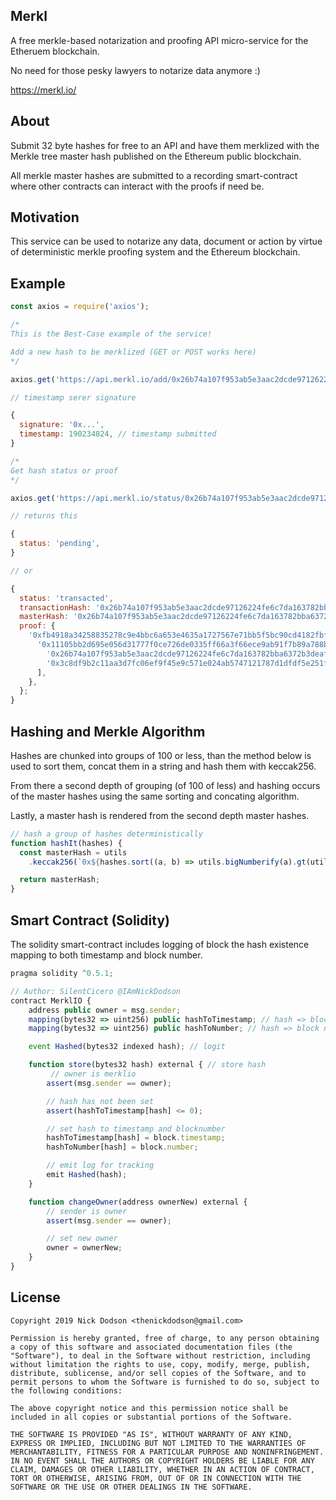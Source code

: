## Merkl

A free merkle-based notarization and proofing API micro-service for the Etheruem blockchain.

No need for those pesky lawyers to notarize data anymore :)

https://merkl.io/

## About

Submit 32 byte hashes for free to an API and have them merklized with the Merkle tree master hash published on the Ethereum public blockchain.

All merkle master hashes are submitted to a recording smart-contract where other contracts can interact with the proofs if need be.

## Motivation

This service can be used to notarize any data, document or action by virtue of deterministic merkle proofing system and the Ethereum blockchain.

## Example

```js
const axios = require('axios');

/*
This is the Best-Case example of the service!

Add a new hash to be merklized (GET or POST works here)
*/

axios.get('https://api.merkl.io/add/0x26b74a107f953ab5e3aac2dcde97126224fe6c7da163782bba6372b3deaf1a14');

// timestamp serer signature

{
  signature: '0x...',
  timestamp: 190234824, // timestamp submitted
}

/*
Get hash status or proof
*/

axios.get('https://api.merkl.io/status/0x26b74a107f953ab5e3aac2dcde97126224fe6c7da163782bba6372b3deaf1a14');

// returns this

{
  status: 'pending',
}

// or

{
  status: 'transacted',
  transactionHash: '0x26b74a107f953ab5e3aac2dcde97126224fe6c7da163782bba6372b3deaf1a14',
  masterHash: '0x26b74a107f953ab5e3aac2dcde97126224fe6c7da163782bba6372b3deaf1a14',
  proof: {
    '0xfb4918a34258835278c9e4bbc6a653e4635a1727567e71bb5f5bc90cd4182fbf': {
      '0x11105bb2d695e056d31777f0ce726de0335ff66a3f66ece9ab91f7b89a788bc2': [
        '0x26b74a107f953ab5e3aac2dcde97126224fe6c7da163782bba6372b3deaf1a14',
        '0x3c8df9b2c11aa3d7fc06ef9f45e9c571e024ab5747121787d1dfdf5e251fcef0',
      ],
    },
  };
}

```

## Hashing and Merkle Algorithm

Hashes are chunked into groups of 100 or less, than the method below is used to sort them, concat them in a string and hash them with keccak256.

From there a second depth of grouping (of 100 of less) and hashing occurs of the master hashes using the same sorting and concating algorithm.

Lastly, a master hash is rendered from the second depth master hashes.

```js
// hash a group of hashes deterministically
function hashIt(hashes) {
  const masterHash = utils
    .keccak256(`0x${hashes.sort((a, b) => utils.bigNumberify(a).gt(utils.bigNumberify(b))).map(v => v.slice(2)).join('')}`);

  return masterHash;
}
```

## Smart Contract (Solidity)

The solidity smart-contract includes logging of block the hash existence mapping to both timestamp and block number.

```js
pragma solidity ^0.5.1;

// Author: SilentCicero @IAmNickDodson
contract MerklIO {
    address public owner = msg.sender;
    mapping(bytes32 => uint256) public hashToTimestamp; // hash => block timestamp
    mapping(bytes32 => uint256) public hashToNumber; // hash => block number

    event Hashed(bytes32 indexed hash); // logit

    function store(bytes32 hash) external { // store hash
         // owner is merklio
        assert(msg.sender == owner);

        // hash has not been set
        assert(hashToTimestamp[hash] <= 0);

        // set hash to timestamp and blocknumber
        hashToTimestamp[hash] = block.timestamp;
        hashToNumber[hash] = block.number;

        // emit log for tracking
        emit Hashed(hash);
    }

    function changeOwner(address ownerNew) external {
        // sender is owner
        assert(msg.sender == owner);

        // set new owner
        owner = ownerNew;
    }
}
```

## License

```
Copyright 2019 Nick Dodson <thenickdodson@gmail.com>

Permission is hereby granted, free of charge, to any person obtaining a copy of this software and associated documentation files (the "Software"), to deal in the Software without restriction, including without limitation the rights to use, copy, modify, merge, publish, distribute, sublicense, and/or sell copies of the Software, and to permit persons to whom the Software is furnished to do so, subject to the following conditions:

The above copyright notice and this permission notice shall be included in all copies or substantial portions of the Software.

THE SOFTWARE IS PROVIDED "AS IS", WITHOUT WARRANTY OF ANY KIND, EXPRESS OR IMPLIED, INCLUDING BUT NOT LIMITED TO THE WARRANTIES OF MERCHANTABILITY, FITNESS FOR A PARTICULAR PURPOSE AND NONINFRINGEMENT. IN NO EVENT SHALL THE AUTHORS OR COPYRIGHT HOLDERS BE LIABLE FOR ANY CLAIM, DAMAGES OR OTHER LIABILITY, WHETHER IN AN ACTION OF CONTRACT, TORT OR OTHERWISE, ARISING FROM, OUT OF OR IN CONNECTION WITH THE SOFTWARE OR THE USE OR OTHER DEALINGS IN THE SOFTWARE.
```
